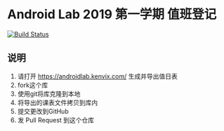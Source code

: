 # Android Lab 2019 第一学期 值班登记
[![Build Status](https://dev.azure.com/nuc-android/AndroidLabDutyLog/_apis/build/status/AndroidLabDutyLog-Checker-CI?branchName=master)](https://dev.azure.com/nuc-android/AndroidLabDutyLog/_build/latest?definitionId=1&branchName=master)

## 说明
1. 请打开 https://androidlab.kenvix.com/ 生成并导出值日表
2. fork这个库
3. 使用git将库克隆到本地
4. 将导出的课表文件拷贝到库内
5. 提交更改到GitHub
6. 发 Pull Request 到这个仓库
